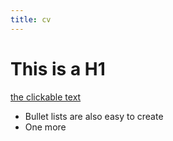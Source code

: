 ```yaml
---
title: cv
---
```


# This is a H1

[the clickable text](http://xlson.com/)

* Bullet lists are also easy to create
* One more
